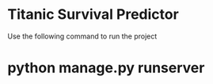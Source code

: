 # Titanic Survival Predictor 

Use the following command to run the project
# python manage.py runserver
